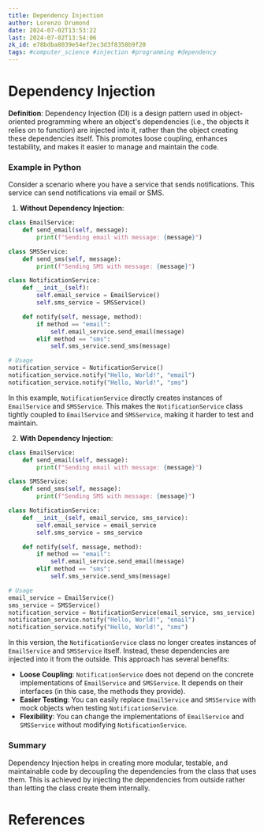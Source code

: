 ```yaml
---
title: Dependency Injection
author: Lorenzo Drumond
date: 2024-07-02T13:53:22
last: 2024-07-02T13:54:06
zk_id: e78bdba8039e54ef2ec3d3f8358b9f20
tags: #computer_science #injection #programming #dependency
---
```



# Dependency Injection

**Definition**:
Dependency Injection (DI) is a design pattern used in object-oriented programming where an object's dependencies (i.e., the objects it relies on to function) are injected into it, rather than the object creating these dependencies itself. This promotes loose coupling, enhances testability, and makes it easier to manage and maintain the code.

### Example in Python

Consider a scenario where you have a service that sends notifications. This service can send notifications via email or SMS.

1. **Without Dependency Injection**:

```python
class EmailService:
    def send_email(self, message):
        print(f"Sending email with message: {message}")

class SMSService:
    def send_sms(self, message):
        print(f"Sending SMS with message: {message}")

class NotificationService:
    def __init__(self):
        self.email_service = EmailService()
        self.sms_service = SMSService()

    def notify(self, message, method):
        if method == "email":
            self.email_service.send_email(message)
        elif method == "sms":
            self.sms_service.send_sms(message)

# Usage
notification_service = NotificationService()
notification_service.notify("Hello, World!", "email")
notification_service.notify("Hello, World!", "sms")
```

In this example, `NotificationService` directly creates instances of `EmailService` and `SMSService`. This makes the `NotificationService` class tightly coupled to `EmailService` and `SMSService`, making it harder to test and maintain.

2. **With Dependency Injection**:

```python
class EmailService:
    def send_email(self, message):
        print(f"Sending email with message: {message}")

class SMSService:
    def send_sms(self, message):
        print(f"Sending SMS with message: {message}")

class NotificationService:
    def __init__(self, email_service, sms_service):
        self.email_service = email_service
        self.sms_service = sms_service

    def notify(self, message, method):
        if method == "email":
            self.email_service.send_email(message)
        elif method == "sms":
            self.sms_service.send_sms(message)

# Usage
email_service = EmailService()
sms_service = SMSService()
notification_service = NotificationService(email_service, sms_service)
notification_service.notify("Hello, World!", "email")
notification_service.notify("Hello, World!", "sms")
```

In this version, the `NotificationService` class no longer creates instances of `EmailService` and `SMSService` itself. Instead, these dependencies are injected into it from the outside. This approach has several benefits:

- **Loose Coupling**: `NotificationService` does not depend on the concrete implementations of `EmailService` and `SMSService`. It depends on their interfaces (in this case, the methods they provide).
- **Easier Testing**: You can easily replace `EmailService` and `SMSService` with mock objects when testing `NotificationService`.
- **Flexibility**: You can change the implementations of `EmailService` and `SMSService` without modifying `NotificationService`.

### Summary

Dependency Injection helps in creating more modular, testable, and maintainable code by decoupling the dependencies from the class that uses them. This is achieved by injecting the dependencies from outside rather than letting the class create them internally.

# References
